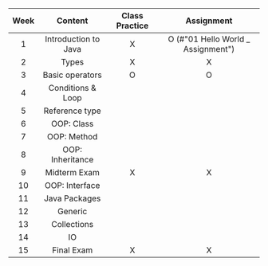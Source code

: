|Week|Content|Class Practice|Assignment|
|:---:|:---:|:---:|:---:|
| 1 | Introduction to Java | X | O (#"01 Hello World _ Assignment")|
| 2 |	Types | X | X |
| 3 | Basic operators | O | O |
| 4 |	Conditions & Loop |||
| 5 |	Reference type |||
| 6 |	OOP: Class |||
| 7 |	OOP: Method |||
| 8 |	OOP: Inheritance |||
| 9 | Midterm Exam | X | X |
| 10 | OOP: Interface |||
| 11 | Java Packages |||
| 12 | Generic |||
| 13 | Collections |||
| 14 | IO |||
| 15 | Final Exam | X | X |